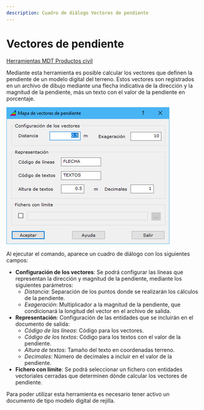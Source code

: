 ```yaml
---
description: Cuadro de diálogo Vectores de pendiente
---
```


# Vectores de pendiente

[Herramientas MDT Productos civil](../fichas-de-herramientas/ficha-de-herramientas-mdt/productos-civil.md)

Mediante esta herramienta es posible calcular los vectores que definen la pendiente de un modelo digital del terreno. Estos vectores son registrados en un archivo de dibujo mediante una flecha indicativa de la dirección y la magnitud de la pendiente, más un texto con el valor de la pendiente en porcentaje. 

![Cuadro de diálogo Vectores de pendiente](<../../.gitbook/assets/image (69).png>)

Al ejecutar el comando, aparece un cuadro de diálogo con los siguientes campos:

* **Configuración de los vectores**: Se podrá configurar las líneas que representan la dirección y magnitud de la pendiente, mediante los siguientes parámetros:
  * _Distancia_: Separación de los puntos donde se realizarán los cálculos de la pendiente.
  * _Exageración_: Multiplicador a la magnitud de la pendiente, que condicionará la longitud del vector en el archivo de salida.
* **Representación**: Configuración de las entidades que se incluirán en el documento de salida:
  * _Código de las líneas_: Código para los vectores.
  * _Código de los textos_: Código para los textos con el valor de la pendiente.
  * _Altura de textos_: Tamaño del texto en coordenadas terreno.
  * _Decimales_: Número de decimales a incluir en el valor de la pendiente.
* **Fichero con límite**: Se podrá seleccionar un fichero con entidades vectoriales cerradas que determinen dónde calcular los vectores de pendiente.

Para poder utilizar esta herramienta es necesario tener activo un documento de tipo modelo digital de rejilla.
